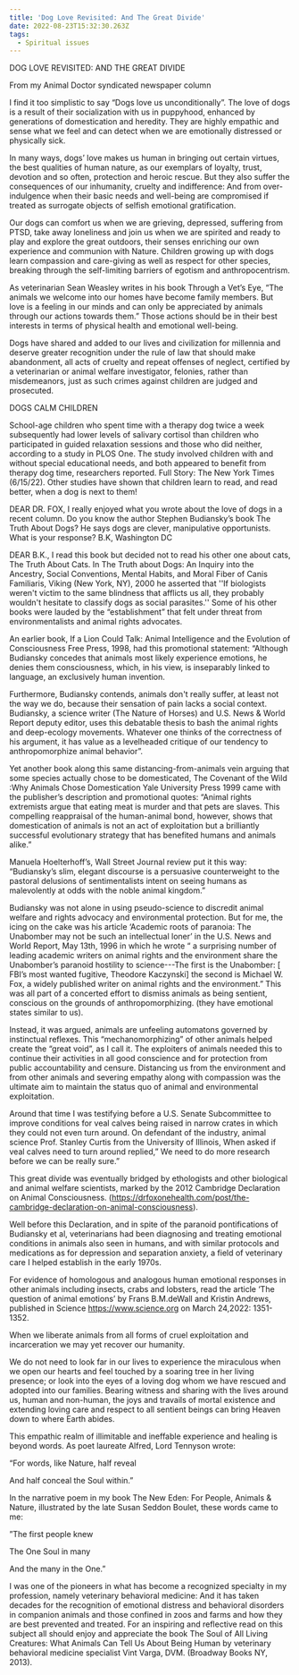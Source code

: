 ```yaml
---
title: 'Dog Love Revisited: And The Great Divide'
date: 2022-08-23T15:32:30.263Z
tags:
  - Spiritual issues
---
```

DOG LOVE REVISITED: AND THE GREAT DIVIDE

From my Animal Doctor syndicated newspaper column

 I find it too simplistic to say “Dogs love us unconditionally”. The love of dogs is a result of their socialization with us in puppyhood, enhanced by generations of domestication and heredity. They are highly empathic and sense what we feel and can detect when we are emotionally distressed or physically sick.


In many ways, dogs’ love makes us human in bringing out certain virtues, the best qualities of human nature, as our exemplars of loyalty, trust, devotion and so often, protection and heroic rescue. But they also suffer the consequences of our inhumanity, cruelty and indifference: And from over-indulgence when their basic needs and well-being are compromised if  treated as surrogate objects of selfish emotional gratification.


Our dogs can comfort us when we are grieving, depressed, suffering from PTSD, take away loneliness and join us when we are spirited and ready to play and explore the great outdoors, their senses enriching our own experience and communion with Nature. Children growing up with dogs learn compassion and care-giving as well as respect for other species, breaking through the self-limiting barriers of egotism and anthropocentrism. 

As veterinarian Sean Weasley writes in his book Through a Vet’s Eye, “The animals we welcome into our homes have become family members. But love is a feeling in our minds and can only be appreciated by animals through our actions towards them.”  Those actions should be in their best interests in terms of physical health and emotional well-being.


Dogs have shared and added to our lives and civilization for millennia and deserve greater recognition under the rule of law that should make abandonment, all acts of cruelty and repeat offenses of neglect, certified by a veterinarian or animal welfare investigator, felonies, rather than misdemeanors, just as such crimes against children are judged and prosecuted.
 
DOGS CALM CHILDREN

School-age children who spent time with a therapy dog twice a week subsequently had lower levels of salivary cortisol than children who participated in guided relaxation sessions and those who did neither, according to a study in PLOS One. The study involved children with and without special educational needs, and both appeared to benefit from therapy dog time, researchers reported. Full Story: The New York Times (6/15/22). Other studies have shown that children learn to read, and read better, when a dog is next to them!


DEAR DR. FOX, I really enjoyed what you wrote about the love of dogs in a recent column. Do you know the author Stephen Budiansky’s book The Truth About Dogs? He says dogs are clever, manipulative opportunists. What is your response?
B.K, Washington DC

DEAR B.K., I read this book but decided not to read his other one about cats, The Truth About Cats. In The Truth about Dogs: An Inquiry into the Ancestry, Social Conventions, Mental Habits, and Moral Fiber of Canis Familiaris, Viking (New York, NY), 2000 he asserted that ''If biologists weren't victim to the same blindness that afflicts us all, they probably wouldn't hesitate to classify dogs as social parasites.'' 
Some of his other books were lauded by the “establishment” that felt under threat from environmentalists and animal rights advocates. 


An earlier book, If a Lion Could Talk: Animal Intelligence and the Evolution of Consciousness Free Press, 1998, had this promotional statement: “Although Budiansky concedes that animals most likely experience emotions, he denies them consciousness, which, in his view, is inseparably linked to language, an exclusively human invention. 

Furthermore, Budiansky contends, animals don't really suffer, at least not the way we do, because their sensation of pain lacks a social context. Budiansky, a science writer (The Nature of Horses) and U.S. News & World Report deputy editor, uses this debatable thesis to bash the animal rights and deep-ecology movements. Whatever one thinks of the correctness of his argument, it has value as a levelheaded critique of our tendency to anthropomorphize animal behavior”.


Yet another book along this same distancing-from-animals vein arguing that some species actually chose to be domesticated, The Covenant of the Wild :Why Animals Chose Domestication Yale University Press 1999 came with the publisher’s description and promotional quotes: “Animal rights extremists argue that eating meat is murder and that pets are slaves. This compelling reappraisal of the human-animal bond, however, shows that domestication of animals is not an act of exploitation but a brilliantly successful evolutionary strategy that has benefited humans and animals alike.” 

Manuela Hoelterhoff’s, Wall Street Journal review put it this way:
“Budiansky’s slim, elegant discourse is a persuasive counterweight to the pastoral delusions of sentimentalists intent on seeing humans as malevolently at odds with the noble animal kingdom.”


Budiansky was not alone in using pseudo-science to discredit animal welfare and rights advocacy and environmental protection. But for me, the icing on the cake was his article ‘Academic roots of paranoia: The Unabomber may not be such an intellectual loner’ in the U.S. News and World Report, May 13th, 1996 in which he wrote “ a surprising number of leading academic writers on animal rights and the environment share the Unabomber’s paranoid hostility to science---The first is the Unabomber: [ FBI’s most wanted fugitive, Theodore Kaczynski] the second is Michael W. Fox, a widely published writer on animal rights and the environment.”
This was all part of a concerted effort to dismiss animals as being sentient, conscious on the grounds of anthropomorphizing. (they have emotional states similar to us). 

Instead, it was argued, animals are unfeeling automatons governed by instinctual reflexes. This “mechanomorphizing” of other animals helped create the “great void”, as I call it. The exploiters of animals needed this to continue their activities in all good conscience and for protection from public accountability and censure. Distancing us from the environment and from other animals and severing empathy along with compassion was the ultimate aim to maintain the status quo of animal and environmental exploitation.


Around that time I was testifying before a U.S. Senate Subcommittee to improve conditions for veal calves being raised in narrow crates in which they could not even turn around. On defendant of the industry, animal science Prof. Stanley Curtis from the University of Illinois, When asked if veal calves need to turn around replied,” We need to do more research before we can be really sure.”


This great divide was eventually bridged by ethologists and other biological and animal welfare scientists, marked by the 2012 Cambridge Declaration on Animal Consciousness. (https://drfoxonehealth.com/post/the-cambridge-declaration-on-animal-consciousness). 


Well before this Declaration, and in spite of the paranoid pontifications of Budiansky et al, veterinarians had been diagnosing and treating emotional conditions in animals also seen in humans, and with similar protocols and medications as for depression and separation anxiety, a field of veterinary care I helped establish in the early 1970s.

For evidence of homologous and analogous human emotional responses in other animals including insects, crabs and lobsters, read the article ‘The question of animal emotions’ by Frans B.M.deWall and Kristin Andrews, published in Science https://www.science.org on March 24,2022: 1351-1352.

When we liberate animals from all forms of cruel exploitation and incarceration we may yet recover our humanity.


We do not need to look far in our lives to experience the miraculous when we open our hearts and feel touched by a soaring tree in her living presence; or look into the eyes of a loving dog whom we have rescued and adopted into our families. Bearing witness and sharing with the lives around us, human and non-human, the joys and travails of mortal existence and extending loving care and respect to all sentient beings can bring Heaven down to where Earth abides. 

This empathic realm of illimitable and ineffable experience and healing is beyond words. As poet laureate Alfred, Lord Tennyson wrote:

“For words, like Nature, half reveal

And half conceal the Soul within.” 


In the narrative poem in my book The New Eden: For People, Animals & Nature, illustrated by the late Susan Seddon Boulet, these words came to me:

”The first people knew

The One Soul in many

And the many in the One.”


I was one of the pioneers in what has become a recognized specialty in my profession, namely veterinary behavioral medicine: And it has taken decades for the recognition of emotional distress and behavioral disorders in companion animals and those confined in zoos and farms and how they are best prevented and treated. For an inspiring and reflective read on this subject all should enjoy and appreciate the book The Soul of All Living Creatures: What Animals Can Tell Us About Being Human by veterinary behavioral medicine specialist Vint Varga, DVM. (Broadway Books NY, 2013).
